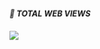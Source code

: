 
<h5>🌸 TOTAL WEB VIEWS</h5>
<img src="https://profile-counter.glitch.me/Sadeesha/count.svg" center>
